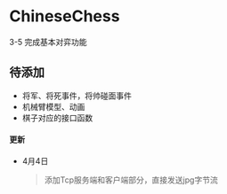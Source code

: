 # ChineseChess
3-5 完成基本对弈功能

## 待添加
* 将军、将死事件，将帅碰面事件
* 机械臂模型、动画
* 棋子对应的接口函数



#### 更新

* 4月4日

  > 添加Tcp服务端和客户端部分，直接发送jpg字节流
